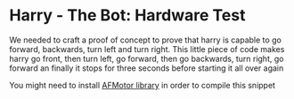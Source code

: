 Harry - The Bot: Hardware Test
===================
We needed to craft a proof of concept to prove that harry is capable to go forward, backwards, turn left and turn right. This little piece of code makes harry go front, then turn left, go forward, then go backwards, turn right, go forward an finally it stops for three seconds before starting it all over again

You might need to install [AFMotor library](https://github.com/adafruit/Adafruit-Motor-Shield-library/) in order to compile this snippet
